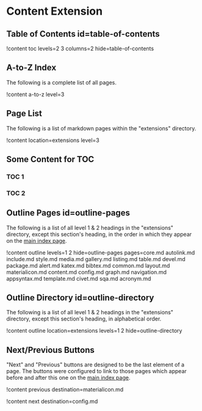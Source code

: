 # Content Extension

## Table of Contents id=table-of-contents

!content toc levels=2 3 columns=2 hide=table-of-contents

## A-to-Z Index

The following is a complete list of all pages.

!content a-to-z level=3

## Page List

The following is a list of markdown pages within the "extensions" directory.

!content location=extensions level=3

## Some Content for TOC

### TOC 1

### TOC 2

## Outline Pages id=outline-pages

The following is a list of all level 1 & 2 headings in the "extensions" directory, except this section's heading, in the order in which they appear on the [main index page](/).

!content outline levels=1 2
                 hide=outline-pages
                 pages=core.md
                       autolink.md
                       include.md
                       style.md
                       media.md
                       gallery.md
                       listing.md
                       table.md
                       devel.md
                       package.md
                       alert.md
                       katex.md
                       bibtex.md
                       common.md
                       layout.md
                       materialicon.md
                       content.md
                       config.md
                       graph.md
                       navigation.md
                       appsyntax.md
                       template.md
                       civet.md
                       sqa.md
                       acronym.md

## Outline Directory id=outline-directory

The following is a list of all level 1 & 2 headings in the "extensions" directory, except this section's heading, in alphabetical order.

!content outline location=extensions levels=1 2 hide=outline-directory

## Next/Previous Buttons

"Next" and "Previous" buttons are designed to be the last element of a page. The buttons were configured to link to those pages which appear before and after this one on the [main index page](/).

!content previous destination=materialicon.md

!content next destination=config.md

